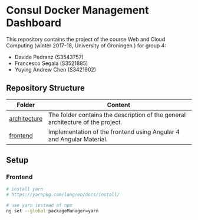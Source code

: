 # Consul Docker Management Dashboard

This repository contains the project of the course Web and Cloud Computing (winter 2017-18, University of Groningen ) for group 4:

* Davide Pedranz (S3543757)
* Francesco Segala (S3521885)
* Yuying Andrew Chen (S3421902)

## Repository Structure

| Folder                       | Content                                  |
| ---------------------------- | ---------------------------------------- |
| [architecture](architecture) | The folder contains the description of the general architecture of the project. |
| [frontend](frontend)         | Implementation of the frontend using Angular 4 and Angular Material. |

## Setup

### Frontend

```bash
# install yarn
# https://yarnpkg.com/lang/en/docs/install/

# use yarn instead of npm
ng set --global packageManager=yarn
```

